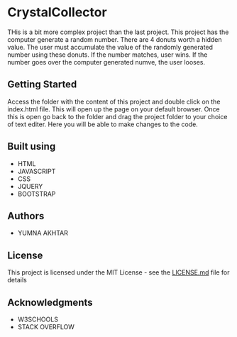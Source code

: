 # CrystalCollector

THis is a bit more complex project than the last project. This project has the computer generate a random number. There are 4 donuts worth a hidden value. The user must accumulate the value of the randomly generated number using these donuts. If the number matches, user wins. If the number goes over the computer generated numve, the user looses. 

## Getting Started

Access the folder with the content of this project and double click on the index.html file. This will open up the page on your default browser. Once this is open go back to the folder and drag the project folder to your choice of text editer. Here you will be able to make changes to the code.

## Built using

* HTML
* JAVASCRIPT
* CSS
* JQUERY
* BOOTSTRAP



## Authors

* YUMNA AKHTAR

## License

This project is licensed under the MIT License - see the [LICENSE.md](LICENSE.md) file for details

## Acknowledgments

* W3SCHOOLS
* STACK OVERFLOW

